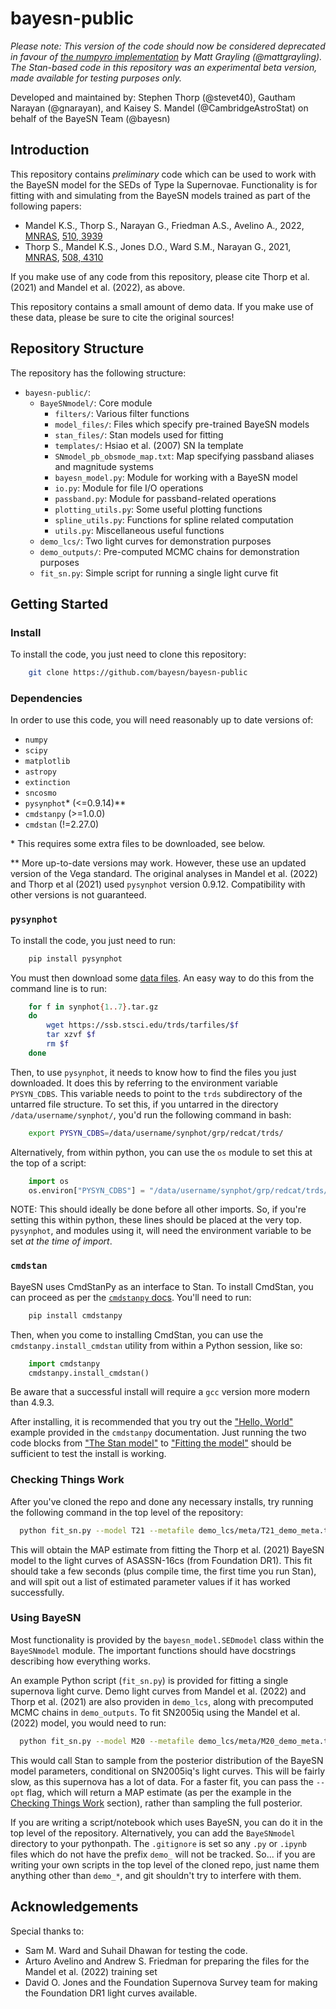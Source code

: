 # bayesn-public

*Please note: This version of the code should now be considered deprecated in favour of [the numpyro implementation](https://github.com/bayesn/bayesn) by Matt Grayling (@mattgrayling). The Stan-based code in this repository was an experimental beta version, made available for testing purposes only.*

Developed and maintained by: Stephen Thorp (@stevet40), Gautham Narayan (@gnarayan), and Kaisey S. Mandel (@CambridgeAstroStat) on behalf of the BayeSN Team (@bayesn)

## Introduction 
This repository contains *preliminary* code which can be used to work with the BayeSN model for the SEDs of Type Ia Supernovae. Functionality is for fitting with and simulating from the BayeSN models trained as part of the following papers:
 - Mandel K.S., Thorp S., Narayan G., Friedman A.S., Avelino A., 2022, [MNRAS](https://doi.org/10.1093/mnras/stab3496), [510, 3939](https://ui.adsabs.harvard.edu/abs/2022MNRAS.510.3939M/abstract)
 - Thorp S., Mandel K.S., Jones D.O., Ward S.M., Narayan G., 2021, [MNRAS](https://doi.org/10.1093/mnras/stab2849), [508, 4310](https://ui.adsabs.harvard.edu/abs/2021MNRAS.508.4310T/abstract)

If you make use of any code from this repository, please cite Thorp et al. (2021) and Mandel et al. (2022), as above.

This repository contains a small amount of demo data. If you make use of these data, please be sure to cite the original sources!

## Repository Structure
The repository has the following structure:
 - `bayesn-public/`:
   - `BayeSNmodel/`: Core module
     - `filters/`: Various filter functions
     - `model_files/`: Files which specify pre-trained BayeSN models
     - `stan_files/`: Stan models used for fitting
     - `templates/`: Hsiao et al. (2007) SN Ia template
     - `SNmodel_pb_obsmode_map.txt`: Map specifying passband aliases and magnitude systems
     - `bayesn_model.py`: Module for working with a BayeSN model
     - `io.py`: Module for file I/O operations
     - `passband.py`: Module for passband-related operations
     - `plotting_utils.py`: Some useful plotting functions
     - `spline_utils.py`: Functions for spline related computation
     - `utils.py`: Miscellaneous useful functions
   - `demo_lcs/`: Two light curves for demonstration purposes
   - `demo_outputs/`: Pre-computed MCMC chains for demonstration purposes
   - `fit_sn.py`: Simple script for running a single light curve fit

## Getting Started
### Install
To install the code, you just need to clone this repository:
```bash
	git clone https://github.com/bayesn/bayesn-public
```

### Dependencies
In order to use this code, you will need reasonably up to date versions of:
- `numpy`
- `scipy`
- `matplotlib`
- `astropy`
- `extinction`
- `sncosmo`
- `pysynphot`\* \(\<=0.9.14\)\*\*
- `cmdstanpy` \(\>=1.0.0\)
- `cmdstan` \(!=2.27.0\)

\* This requires some extra files to be downloaded, see below.

\*\* More up-to-date versions may work. However, these use an updated version of the Vega standard. The original analyses in Mandel et al. (2022) and Thorp et al (2021) used `pysynphot` version 0.9.12. Compatibility with other versions is not guaranteed.

### `pysynphot`
To install the code, you just need to run:
```bash
	pip install pysynphot
```
You must then download some [data files](https://ssb.stsci.edu/trds/tarfiles/). An easy way to do this from the command line is to run:
```bash
	for f in synphot{1..7}.tar.gz 
	do 
		wget https://ssb.stsci.edu/trds/tarfiles/$f
		tar xzvf $f
		rm $f
	done
```

Then, to use `pysynphot`, it needs to know how to find the files you just downloaded. It does this by referring to the environment variable `PYSYN_CDBS`. This variable needs to point to the `trds` subdirectory of the untarred file structure. To set this, if you untarred in the directory `/data/username/synphot/`, you'd run the following command in bash:
```bash
	export PYSYN_CDBS=/data/username/synphot/grp/redcat/trds/
```
Alternatively, from within python, you can use the `os` module to set this at the top of a script:
```python
	import os
	os.environ["PYSYN_CDBS"] = "/data/username/synphot/grp/redcat/trds/"
```
NOTE: This should ideally be done before all other imports. So, if you're setting this within python, these lines should be placed at the very top. `pysynphot`, and modules using it, will need the environment variable to be set *at the time of import*.

### `cmdstan`
BayeSN uses CmdStanPy as an interface to Stan. To install CmdStan, you can proceed as per the [`cmdstanpy` docs](https://mc-stan.org/cmdstanpy/installation.html). You'll need to run:
```bash
	pip install cmdstanpy
```
Then, when you come to installing CmdStan, you can use the `cmdstanpy.install_cmdstan` utility from within a Python session, like so:
```python
	import cmdstanpy
	cmdstanpy.install_cmdstan()
```

Be aware that a successful install will require a `gcc` version more modern than 4.9.3.

After installing, it is recommended that you try out the ["Hello, World"](https://mc-stan.org/cmdstanpy/hello_world.html) example provided in the `cmdstanpy` documentation. Just running the two code blocks from ["The Stan model"](https://mc-stan.org/cmdstanpy/hello_world.html#the-stan-model) to ["Fitting the model"](https://mc-stan.org/cmdstanpy/hello_world.html#fitting-the-model) should be sufficient to test the install is working.

### Checking Things Work
After you've cloned the repo and done any necessary installs, try running the following command in the top level of the repository:
```bash
  python fit_sn.py --model T21 --metafile demo_lcs/meta/T21_demo_meta.txt --filters griz --opt demo_lcs/Foundation_DR1/Foundation_DR1_ASASSN-16cs.txt .
```
This will obtain the MAP estimate from fitting the Thorp et al. (2021) BayeSN model to the light curves of ASASSN-16cs (from Foundation DR1). This fit should take a few seconds (plus compile time, the first time you run Stan), and will spit out a list of estimated parameter values if it has worked successfully.

### Using BayeSN
Most functionality is provided by the `bayesn_model.SEDmodel` class within the `BayeSNmodel` module. The important functions should have docstrings describing how everything works.

An example Python script (`fit_sn.py`) is provided for fitting a single supernova light curve. Demo light curves from Mandel et al. (2022) and Thorp et al. (2021) are also providen in `demo_lcs`, along with precomputed MCMC chains in `demo_outputs`. To fit SN2005iq using the Mandel et al. (2022) model, you would need to run:
```bash
  python fit_sn.py --model M20 --metafile demo_lcs/meta/M20_demo_meta.txt --filters BVRIYJH demo_lcs/CSP/sn2005iq__u_CSP_14_B_CSP_18_g_CSP_20_V_CSP_18_r_CSP_20_i_CSP_19_H_WIRC_2_H_RC_10_J_RC1_10_J_WIRC_2_Y_RC_21__CSP3_krisciunas17.Wstd_snana.dat .
```
This would call Stan to sample from the posterior distribution of the BayeSN model parameters, conditional on SN2005iq's light curves. This will be fairly slow, as this supernova has a lot of data. For a faster fit, you can pass the `--opt` flag, which will return a MAP estimate (as per the example in the [Checking Things Work](#checking-things-work) section), rather than sampling the full posterior.

If you are writing a script/notebook which uses BayeSN, you can do it in the top level of the repository. Alternatively, you can add the `BayeSNmodel` directory to your pythonpath. The `.gitignore` is set so any `.py` or `.ipynb` files which do not have the prefix `demo_` will not be tracked. So... if you are writing your own scripts in the top level of the cloned repo, just name them anything other than `demo_*`, and git shouldn't try to interfere with them.

## Acknowledgements
Special thanks to:
 - Sam M. Ward and Suhail Dhawan for testing the code.
 - Arturo Avelino and Andrew S. Friedman for preparing the files for the Mandel et al. (2022) training set 
 - David O. Jones and the Foundation Supernova Survey team for making the Foundation DR1 light curves available.
